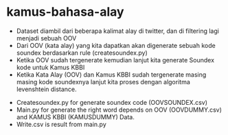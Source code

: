 # kamus-bahasa-alay

* Dataset diambil dari beberapa kalimat alay di twitter, dan di filtering lagi menjadi sebuah OOV
* Dari OOV (kata alay) yang kita dapatkan akan digenerate sebuah kode soundex berdasarkan rule (createsoundex.py)
* Ketika OOV sudah tergenerate kemudian lanjut kita generate Soundex kode untuk Kamus KBBI
* Ketika Kata Alay (OOV) dan Kamus KBBI sudah tergenerate masing masing kode soundexnya lanjut kita proses dengan algoritma levenshtein distance.

- Createsoundex.py for generate soundex code (OOVSOUNDEX.csv)
- Main.py for generate the right word depends on OOV (OOVDUMMY.csv) and KAMUS KBBI (KAMUSDUMMY) Data.
- Write.csv is result from main.py
